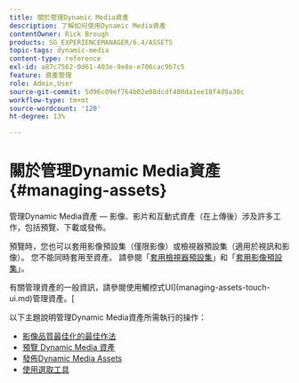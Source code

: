 ```yaml
---
title: 關於管理Dynamic Media資產
description: 了解如何使用Dynamic Media資產
contentOwner: Rick Brough
products: SG_EXPERIENCEMANAGER/6.4/ASSETS
topic-tags: dynamic-media
content-type: reference
exl-id: a87c7562-0d61-403e-9e8e-e706cac9b7c5
feature: 資產管理
role: Admin,User
source-git-commit: 5d96c09ef764b02e08dcdf480da1ee18f4d9a30c
workflow-type: tm+mt
source-wordcount: '120'
ht-degree: 13%

---
```


# 關於管理Dynamic Media資產 {#managing-assets}

管理Dynamic Media資產 — 影像、影片和互動式資產（在上傳後）涉及許多工作，包括預覽、下載或發佈。

預覽時，您也可以套用影像預設集（僅限影像）或檢視器預設集（適用於視訊和影像）。 您不能同時套用至資產。 請參閱「[套用檢視器預設集](viewer-presets.md)」和「[套用影像預設集](image-presets.md)」。

有關管理資產的一般資訊，請參閱使用觸控式UI](managing-assets-touch-ui.md)管理資產。[

以下主題說明管理Dynamic Media資產所需執行的操作：

* [影像品質最佳化的最佳作法](best-practices-for-optimizing-the-quality-of-your-images.md)
* [預覽 Dynamic Media 資產](previewing-assets.md)
* [發佈Dynamic Media Assets](publishing-dynamicmedia-assets.md)
* [使用選取工具](working-with-selectors.md)
